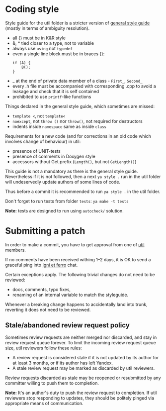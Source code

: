 # Coding style

Style guide for the util folder is a stricter version of
[general style guide](https://docs.yandex-team.ru/arcadia-cpp/cpp_style_guide)
(mostly in terms of ambiguity resolution).

 * all {} must be in K&R style 
 * &, * tied closer to a type, not to variable 
 * always use `using` not `typedef` 
 * even a single line block must be in braces {}: 
   ```
   if (A) {
       B();
   }
   ```
 * _ at the end of private data member of a class - `First_`, `Second_` 
 * every .h file must be accompanied with corresponding .cpp to avoid a leakage and check that it is self contained 
 * prohibited to use `printf`-like functions 


Things declared in the general style guide, which sometimes are missed: 

 * `template <`, not `template<` 
 * `noexcept`, not `throw ()` nor `throw()`, not required for destructors 
 * indents inside `namespace` same as inside `class` 


Requirements for a new code (and for corrections in an old code which involves change of behaviour) in util: 

 * presence of UNIT-tests 
 * presence of comments in Doxygen style 
 * accessors without Get prefix (`Length()`, but not `GetLength()`) 

This guide is not a mandatory as there is the general style guide. 
Nevertheless if it is not followed, then a next `ya style .` run in the util folder will undeservedly update authors of some lines of code. 

Thus before a commit it is recommended to run `ya style .` in the util folder. 


Don't forget to run tests from folder `tests`: `ya make -t tests`

**Note:** tests are designed to run using `autocheck/` solution.

# Submitting a patch

In order to make a commit, you have to get approval from one of
[util](https://arcanum.yandex-team.ru/arc/trunk/arcadia/groups/util) members.

If no comments have been received withing 1–2 days, it is OK
to send a graceful ping into [Igni et ferro](https://wiki.yandex-team.ru/ignietferro/) chat.

Certain exceptions apply. The following trivial changes do not need to be reviewed:

* docs, comments, typo fixes,
* renaming of an internal variable to match the styleguide.

Whenever a breaking change happens to accidentally land into trunk, reverting it does not need to be reviewed.

## Stale/abandoned review request policy

Sometimes review requests are neither merged nor discarded, and stay in review request queue forever.
To limit the incoming review request queue size, util reviewers follow these rules:

- A review request is considered stale if it is not updated by its author for at least 3 months, or if its author has left Yandex.
- A stale review request may be marked as discarded by util reviewers.

Review requests discarded as stale may be reopened or resubmitted by any committer willing to push them to completion.

**Note:** It's an author's duty to push the review request to completion. 
If util reviewers stop responding to updates, they should be politely pinged via appropriate means of communication.
